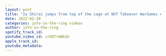 ```yaml
---
layout: post
title: "Io Shirai jumps from top of the cage at NXT Takeover WarGames #shorts"
date: 2022-02-20
categories: jofo-in-the-ring videos
author: jofo-in-the-ring
spotify_track_id: 
youtube_video_id: irhDTrmBb3U
apple_track_id: 
youtube_metadata: 
---
```


